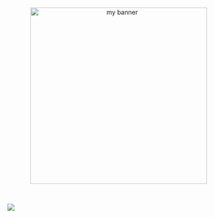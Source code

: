 <br>
<p align="center">
  <img src="https://github.com/user-attachments/assets/d3eb4c10-6012-4afa-927e-f22dce9c5648" widht="100%" height="400px" alt="my banner"/>
</p>
<br>
<p align="center>
 <a href="https://github.com/DenverCoder1/readme-typing-svg"><img src="https://readme-typing-svg.herokuapp.com?font=Special+Gothic+Condensed+One&color=cyan&size=50&&duration=3500&pause=1000&center=true&vCenter=true&width=1000&height=100&lines=Hi!+I'm+Johan+Cardenas;I'm+Backend+developer;Always+learning+something+new;Keep+it+simple%2C+make+it+powerful"></a>
  </a>
</p>
<!--
**ikeem12/ikeem12** is a ✨ _special_ ✨ repository because its `README.md` (this file) appears on your GitHub profile.

Here are some ideas to get you started:

- 🔭 I’m currently working on ...
- 🌱 I’m currently learning ...
- 👯 I’m looking to collaborate on ...
- 🤔 I’m looking for help with ...
- 💬 Ask me about ...
- 📫 How to reach me: ...
- 😄 Pronouns: ...

- ⚡ Fun fact: ...
-->

